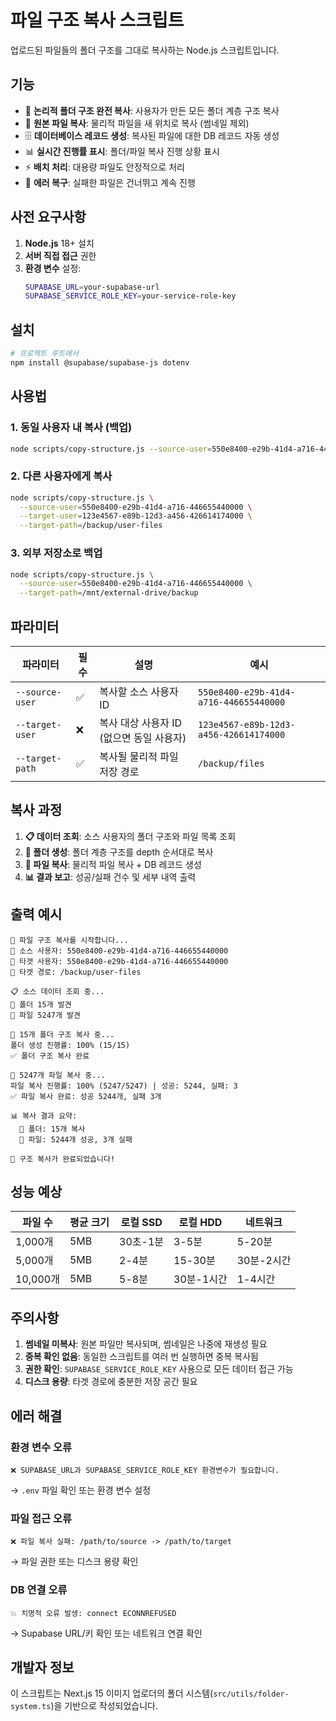 # 파일 구조 복사 스크립트

업로드된 파일들의 폴더 구조를 그대로 복사하는 Node.js 스크립트입니다.

## 기능

- 📁 **논리적 폴더 구조 완전 복사**: 사용자가 만든 모든 폴더 계층 구조 복사
- 📄 **원본 파일 복사**: 물리적 파일을 새 위치로 복사 (썸네일 제외)
- 🗄️ **데이터베이스 레코드 생성**: 복사된 파일에 대한 DB 레코드 자동 생성
- 📊 **실시간 진행률 표시**: 폴더/파일 복사 진행 상황 표시
- ⚡ **배치 처리**: 대용량 파일도 안정적으로 처리
- 🔄 **에러 복구**: 실패한 파일은 건너뛰고 계속 진행

## 사전 요구사항

1. **Node.js** 18+ 설치
2. **서버 직접 접근** 권한
3. **환경 변수** 설정:
   ```bash
   SUPABASE_URL=your-supabase-url
   SUPABASE_SERVICE_ROLE_KEY=your-service-role-key
   ```

## 설치

```bash
# 프로젝트 루트에서
npm install @supabase/supabase-js dotenv
```

## 사용법

### 1. 동일 사용자 내 복사 (백업)
```bash
node scripts/copy-structure.js --source-user=550e8400-e29b-41d4-a716-446655440000 --target-path=/backup/user-files
```

### 2. 다른 사용자에게 복사
```bash
node scripts/copy-structure.js \
  --source-user=550e8400-e29b-41d4-a716-446655440000 \
  --target-user=123e4567-e89b-12d3-a456-426614174000 \
  --target-path=/backup/user-files
```

### 3. 외부 저장소로 백업
```bash
node scripts/copy-structure.js \
  --source-user=550e8400-e29b-41d4-a716-446655440000 \
  --target-path=/mnt/external-drive/backup
```

## 파라미터

| 파라미터 | 필수 | 설명 | 예시 |
|---------|------|------|------|
| `--source-user` | ✅ | 복사할 소스 사용자 ID | `550e8400-e29b-41d4-a716-446655440000` |
| `--target-user` | ❌ | 복사 대상 사용자 ID (없으면 동일 사용자) | `123e4567-e89b-12d3-a456-426614174000` |
| `--target-path` | ✅ | 복사될 물리적 파일 저장 경로 | `/backup/files` |

## 복사 과정

1. **📋 데이터 조회**: 소스 사용자의 폴더 구조와 파일 목록 조회
2. **📁 폴더 생성**: 폴더 계층 구조를 depth 순서대로 복사
3. **📄 파일 복사**: 물리적 파일 복사 + DB 레코드 생성
4. **📊 결과 보고**: 성공/실패 건수 및 세부 내역 출력

## 출력 예시

```
🚀 파일 구조 복사를 시작합니다...
📂 소스 사용자: 550e8400-e29b-41d4-a716-446655440000
📂 타겟 사용자: 550e8400-e29b-41d4-a716-446655440000
📂 타겟 경로: /backup/user-files

📋 소스 데이터 조회 중...
📁 폴더 15개 발견
📄 파일 5247개 발견

📁 15개 폴더 구조 복사 중...
폴더 생성 진행률: 100% (15/15)
✅ 폴더 구조 복사 완료

📄 5247개 파일 복사 중...
파일 복사 진행률: 100% (5247/5247) | 성공: 5244, 실패: 3
✅ 파일 복사 완료: 성공 5244개, 실패 3개

📊 복사 결과 요약:
  📁 폴더: 15개 복사
  📄 파일: 5244개 성공, 3개 실패

🎉 구조 복사가 완료되었습니다!
```

## 성능 예상

| 파일 수 | 평균 크기 | 로컬 SSD | 로컬 HDD | 네트워크 |
|---------|-----------|----------|----------|----------|
| 1,000개 | 5MB | 30초-1분 | 3-5분 | 5-20분 |
| 5,000개 | 5MB | 2-4분 | 15-30분 | 30분-2시간 |
| 10,000개 | 5MB | 5-8분 | 30분-1시간 | 1-4시간 |

## 주의사항

1. **썸네일 미복사**: 원본 파일만 복사되며, 썸네일은 나중에 재생성 필요
2. **중복 확인 없음**: 동일한 스크립트를 여러 번 실행하면 중복 복사됨
3. **권한 확인**: `SUPABASE_SERVICE_ROLE_KEY` 사용으로 모든 데이터 접근 가능
4. **디스크 용량**: 타겟 경로에 충분한 저장 공간 필요

## 에러 해결

### 환경 변수 오류
```
❌ SUPABASE_URL과 SUPABASE_SERVICE_ROLE_KEY 환경변수가 필요합니다.
```
→ `.env` 파일 확인 또는 환경 변수 설정

### 파일 접근 오류
```
❌ 파일 복사 실패: /path/to/source -> /path/to/target
```
→ 파일 권한 또는 디스크 용량 확인

### DB 연결 오류
```
💥 치명적 오류 발생: connect ECONNREFUSED
```
→ Supabase URL/키 확인 또는 네트워크 연결 확인

## 개발자 정보

이 스크립트는 Next.js 15 이미지 업로더의 폴더 시스템(`src/utils/folder-system.ts`)을 기반으로 작성되었습니다.